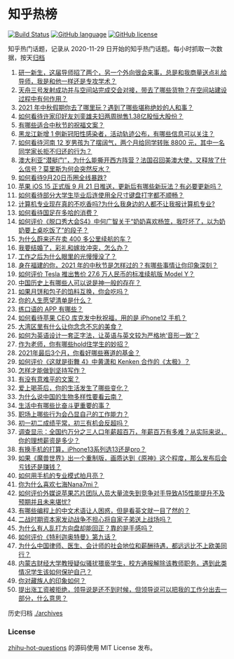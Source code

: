 # 知乎热榜
[![Build Status](https://github.com/ToWeLong/zhihu-hot-questions/workflows/CI/badge.svg)](https://github.com/ToWeLong/zhihu-hot-questions/actions)
[![GitHub language](https://img.shields.io/badge/language-golang-orange.svg)](https://golang.org/)
[![GitHub license](https://img.shields.io/github/license/ToWeLong/zhihu-hot-questions)](https://github.com/ToWeLong/zhihu-hot-questions/blob/main/LICENSE)

知乎热门话题，记录从 2020-11-29 日开始的知乎热门话题。每小时抓取一次数据，按天[归档](./archives)

<!-- BEGIN -->

1. [研一新生，这届导师招了两个，另一个外向很会来事，总是和我商量送点礼给导师，我是和他一样还是专攻学术？](https://www.zhihu.com/question/487827699)
1. [天舟三号发射成功并与空间站完成交会对接，带去了哪些货物？在空间站建设过程中有何作用？](https://www.zhihu.com/question/487898231)
1. [2021 年中秋假期你去了哪里玩？遇到了哪些堪称绝妙的人和事？](https://www.zhihu.com/question/487274740)
1. [如何看待许家印好友刘銮雄夫妇两周抛售1.38亿股恒大股份？](https://www.zhihu.com/question/487572780)
1. [有哪些适合中秋节的祝福文案？](https://www.zhihu.com/question/487603211)
1. [黑龙江新增 1 例新冠阳性感染者，活动轨迹公布，有哪些信息可以关注？](https://www.zhihu.com/question/488086405)
1. [如何看待河南 12 岁男孩为了摆阔气，两个月给同学转账 8800 元，其中一名同学家长拒不归还的行为？](https://www.zhihu.com/question/487950061)
1. [澳大利亚“潜艇门”，为什么能撕开西方阵营？法国召回美澳大使，又释放了什么信号？莫里斯为何会突然反水？](https://www.zhihu.com/question/487928094)
1. [如何看待9月20日币圈全线暴跌?](https://www.zhihu.com/question/488003026)
1. [苹果 iOS 15 正式版 9 月 21 日推送，更新后有哪些新玩法？有必要更新吗？](https://www.zhihu.com/question/488070473)
1. [如何看待部分大学生毕业后连使用全尺寸键盘打字都不顺畅？](https://www.zhihu.com/question/265816543)
1. [计算机专业现在真的不吃香吗?为什么我身边的人都不让我报计算机专业?](https://www.zhihu.com/question/470635141)
1. [如何看待国足在多哈的消费？](https://www.zhihu.com/question/487425883)
1. [如何评价《脱口秀大会S4》中何广智关于“奶奶喜欢杨笠，我吓坏了，以为奶奶要上桌吃饭了”的段子？](https://www.zhihu.com/question/485441053)
1. [为什么蔚来还在卖 400 多公里续航的车？](https://www.zhihu.com/question/465399311)
1. [我要结婚了，彩礼和嫁妆冲突，怎么办？](https://www.zhihu.com/question/487336103)
1. [工作之后为什么眼里的光慢慢没了？](https://www.zhihu.com/question/487773577)
1. [身在福建的你，2021 年的中秋节是怎样过的？有哪些事情让你印象深刻？](https://www.zhihu.com/question/487281303)
1. [如何评价 Tesla 推出售价 27.6 万人民币的标准续航版 Model Y？](https://www.zhihu.com/question/470837546)
1. [中国历史上有哪些人可以说是神一般的存在？](https://www.zhihu.com/question/349327981)
1. [如果月饼和包子的馅料互换，你会吃吗？](https://www.zhihu.com/question/487278955)
1. [你的人生愿望清单是什么？](https://www.zhihu.com/question/36875538)
1. [练口语的 APP 有哪些？](https://www.zhihu.com/question/25707926)
1. [如何看待苹果 CEO 库克发中秋祝福，用的是 iPhone12 手机？](https://www.zhihu.com/question/488093554)
1. [大湾区里有什么让你念念不忘的美食？](https://www.zhihu.com/question/487945169)
1. [如何为英语设计一套正字法，让英语与英文较为严格地‘音形一致’？](https://www.zhihu.com/question/278901824)
1. [作为老师，你有哪些hold住学生的妙招？](https://www.zhihu.com/question/364314856)
1. [2021年最后3个月，你看好哪些赛道的基金？](https://www.zhihu.com/question/485859232)
1. [如何评价《这就是街舞 4》中黄潇和 Kenken 合作的《太极》？](https://www.zhihu.com/question/487776828)
1. [怎样才能做到坚持写作？](https://www.zhihu.com/question/37563758)
1. [有没有意难平的文案？](https://www.zhihu.com/question/474620238)
1. [爱上喝茶后，你的生活发生了哪些变化？](https://www.zhihu.com/question/485565709)
1. [为什么说中国的生物多样性要看云南？](https://www.zhihu.com/question/485559733)
1. [生活中有哪些比奋斗更重要的事？](https://www.zhihu.com/question/487411445)
1. [职场上哪些行为会凸显自己的工作能力？](https://www.zhihu.com/question/487011364)
1. [初一初二成绩平常，初三有机会反超吗？](https://www.zhihu.com/question/481380353)
1. [调查显示：全国约万分之三人口年薪超百万，年薪百万有多难？从实际来说，你的理想薪资是多少？](https://www.zhihu.com/question/487694489)
1. [有换手机的打算，iPhone13系列选13还是pro？](https://www.zhihu.com/question/487243615)
1. [如果《魔兽世界》出一个重制版，画质达到《原神》这个程度，那么发布后会亏钱还是赚钱？](https://www.zhihu.com/question/486786835)
1. [如何用手机的专业模式拍月亮？](https://www.zhihu.com/question/320748554)
1. [你为什么喜欢七海Nana7mi？](https://www.zhihu.com/question/471180232)
1. [如何评价外媒说苹果芯片团队人员大量流失到竞争对手导致A15性能提升不及预期并且未来堪忧?](https://www.zhihu.com/question/487209741)
1. [有哪些编程上的中文术语让人困惑，但是看英文就一目了然的？](https://www.zhihu.com/question/483450085)
1. [二战时期资本家发动战争不担心将自家子弟送上战场吗？](https://www.zhihu.com/question/484995263)
1. [为什么有人乱打方向盘却能回正？靠的是手感吗？](https://www.zhihu.com/question/473550294)
1. [如何评价《特利迦奥特曼》第九话？](https://www.zhihu.com/question/487528062)
1. [为什么中国律师、医生、会计师的社会地位和薪酬待遇，都远远比不上欧美同行？](https://www.zhihu.com/question/486570444)
1. [内蒙古财经大学教授疑似骚扰猥亵学生，校方通报解除该教师职务，遇到此类情况学生该如何保护自己？](https://www.zhihu.com/question/487616604)
1. [你对藏族人的印象如何？](https://www.zhihu.com/question/47170539)
1. [提出涨工资被拒绝，领导说是还不到时候，但领导说可以把我的工作分出去一部分，什么意思？](https://www.zhihu.com/question/474092672)

<!-- END -->

历史归档 [./archives](./archives)


### License
[zhihu-hot-questions](https://github.com/towelong/zhihu-hot-questions) 的源码使用 MIT License 发布。